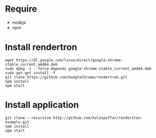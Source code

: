 # Require

* nodejs
* npm

# Install rendertron
```
wget https://dl.google.com/linux/direct/google-chrome-stable_current_amd64.deb
sudo dpkg -i --force-depends google-chrome-stable_current_amd64.deb
sudo apt-get install -f
git clone https://github.com/GoogleChrome/rendertron.git
npm install
npm start
```
# Install application
```
git clone --recursive http://github.com/kalaspuffar/rendertron-example.git
npm install
npm start
```
#
#
